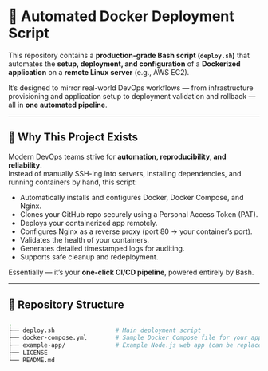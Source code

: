 # 🚀 Automated Docker Deployment Script

This repository contains a **production-grade Bash script (`deploy.sh`)** that automates the **setup, deployment, and configuration** of a **Dockerized application** on a **remote Linux server** (e.g., AWS EC2).  

It’s designed to mirror real-world DevOps workflows — from infrastructure provisioning and application setup to deployment validation and rollback — all in **one automated pipeline**.

---

## 🧩 **Why This Project Exists**

Modern DevOps teams strive for **automation, reproducibility, and reliability**.  
Instead of manually SSH-ing into servers, installing dependencies, and running containers by hand, this script:

- Automatically installs and configures Docker, Docker Compose, and Nginx.
- Clones your GitHub repo securely using a Personal Access Token (PAT).
- Deploys your containerized app remotely.
- Configures Nginx as a reverse proxy (port 80 → your container’s port).
- Validates the health of your containers.
- Generates detailed timestamped logs for auditing.
- Supports safe cleanup and redeployment.

Essentially — it’s your **one-click CI/CD pipeline**, powered entirely by Bash.

---

## 🧱 **Repository Structure**

```bash
.
├── deploy.sh                 # Main deployment script
├── docker-compose.yml        # Sample Docker Compose file for your app
├── example-app/              # Example Node.js web app (can be replaced)
├── LICENSE
└── README.md
